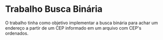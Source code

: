 # Trabalho Busca Binária

O trabalho tinha como objetivo implementar a busca binária para achar um endereço a partir de um CEP informado em um arquivo com CEP's ordenados.

